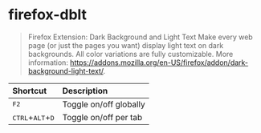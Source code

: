 # firefox-dblt

> Firefox Extension: Dark Background and Light Text
> Make every web page (or just the pages you want) display light text on dark backgrounds. All color variations are fully customizable.
> More information: <https://addons.mozilla.org/en-US/firefox/addon/dark-background-light-text/>.

| Shortcut      | Description            |
|:--|:--|
| <kbd>F2</kbd> | Toggle on/off globally |
| <kbd>CTRL</kbd>+<kbd>ALT</kbd>+<kbd>D</kbd> | Toggle on/off per tab |
